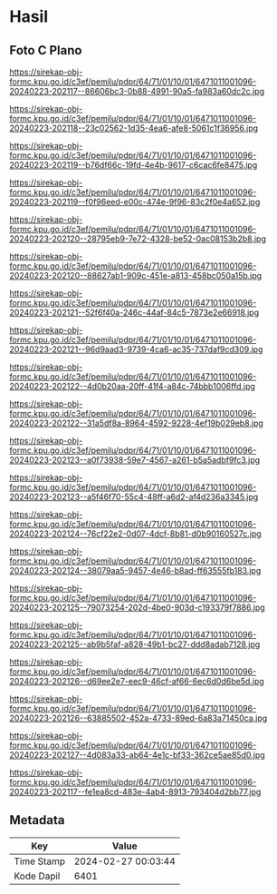 # Hasil

## Foto C Plano

https://sirekap-obj-formc.kpu.go.id/c3ef/pemilu/pdpr/64/71/01/10/01/6471011001096-20240223-202117--86606bc3-0b88-4991-90a5-fa983a60dc2c.jpg

https://sirekap-obj-formc.kpu.go.id/c3ef/pemilu/pdpr/64/71/01/10/01/6471011001096-20240223-202118--23c02562-1d35-4ea6-afe8-5061c1f36956.jpg

https://sirekap-obj-formc.kpu.go.id/c3ef/pemilu/pdpr/64/71/01/10/01/6471011001096-20240223-202119--b76df66c-19fd-4e4b-9617-c6cac6fe8475.jpg

https://sirekap-obj-formc.kpu.go.id/c3ef/pemilu/pdpr/64/71/01/10/01/6471011001096-20240223-202119--f0f96eed-e00c-474e-9f96-83c2f0e4a652.jpg

https://sirekap-obj-formc.kpu.go.id/c3ef/pemilu/pdpr/64/71/01/10/01/6471011001096-20240223-202120--28795eb9-7e72-4328-be52-0ac08153b2b8.jpg

https://sirekap-obj-formc.kpu.go.id/c3ef/pemilu/pdpr/64/71/01/10/01/6471011001096-20240223-202120--88627ab1-909c-451e-a813-458bc050a15b.jpg

https://sirekap-obj-formc.kpu.go.id/c3ef/pemilu/pdpr/64/71/01/10/01/6471011001096-20240223-202121--52f6f40a-246c-44af-84c5-7873e2e66918.jpg

https://sirekap-obj-formc.kpu.go.id/c3ef/pemilu/pdpr/64/71/01/10/01/6471011001096-20240223-202121--96d9aad3-9739-4ca6-ac35-737daf9cd309.jpg

https://sirekap-obj-formc.kpu.go.id/c3ef/pemilu/pdpr/64/71/01/10/01/6471011001096-20240223-202122--4d0b20aa-20ff-41f4-a84c-74bbb1006ffd.jpg

https://sirekap-obj-formc.kpu.go.id/c3ef/pemilu/pdpr/64/71/01/10/01/6471011001096-20240223-202122--31a5df8a-8964-4592-9228-4ef19b029eb8.jpg

https://sirekap-obj-formc.kpu.go.id/c3ef/pemilu/pdpr/64/71/01/10/01/6471011001096-20240223-202123--a0f73938-59e7-4567-a261-b5a5adbf9fc3.jpg

https://sirekap-obj-formc.kpu.go.id/c3ef/pemilu/pdpr/64/71/01/10/01/6471011001096-20240223-202123--a5f46f70-55c4-48ff-a6d2-af4d236a3345.jpg

https://sirekap-obj-formc.kpu.go.id/c3ef/pemilu/pdpr/64/71/01/10/01/6471011001096-20240223-202124--76cf22e2-0d07-4dcf-8b81-d0b90160527c.jpg

https://sirekap-obj-formc.kpu.go.id/c3ef/pemilu/pdpr/64/71/01/10/01/6471011001096-20240223-202124--38079aa5-9457-4e46-b8ad-ff63555fb183.jpg

https://sirekap-obj-formc.kpu.go.id/c3ef/pemilu/pdpr/64/71/01/10/01/6471011001096-20240223-202125--79073254-202d-4be0-903d-c193379f7886.jpg

https://sirekap-obj-formc.kpu.go.id/c3ef/pemilu/pdpr/64/71/01/10/01/6471011001096-20240223-202125--ab9b5faf-a828-49b1-bc27-ddd8adab7128.jpg

https://sirekap-obj-formc.kpu.go.id/c3ef/pemilu/pdpr/64/71/01/10/01/6471011001096-20240223-202126--d69ee2e7-eec9-46cf-af66-6ec6d0d6be5d.jpg

https://sirekap-obj-formc.kpu.go.id/c3ef/pemilu/pdpr/64/71/01/10/01/6471011001096-20240223-202126--63885502-452a-4733-89ed-6a83a71450ca.jpg

https://sirekap-obj-formc.kpu.go.id/c3ef/pemilu/pdpr/64/71/01/10/01/6471011001096-20240223-202127--4d083a33-ab64-4e1c-bf33-362ce5ae85d0.jpg

https://sirekap-obj-formc.kpu.go.id/c3ef/pemilu/pdpr/64/71/01/10/01/6471011001096-20240223-202117--fe1ea8cd-483e-4ab4-8913-793404d2bb77.jpg


## Metadata

| Key        | Value               |
| ---------- | ------------------- |
| Time Stamp | 2024-02-27 00:03:44 |
| Kode Dapil | 6401                |



